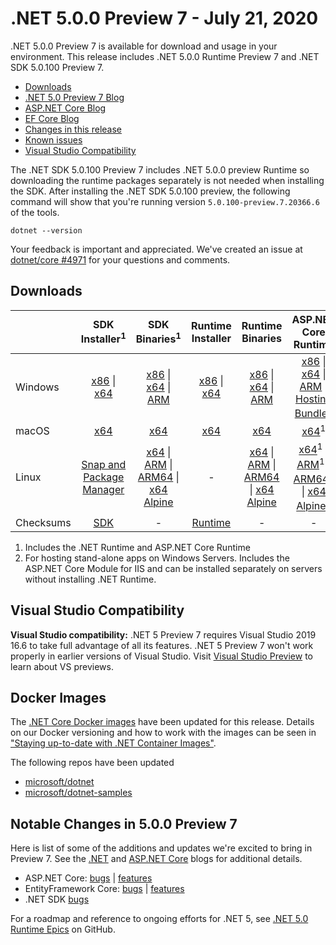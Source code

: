 # .NET 5.0.0 Preview 7 - July 21, 2020

.NET 5.0.0 Preview 7 is available for download and usage in your environment. This release includes .NET 5.0.0 Runtime Preview 7 and .NET SDK 5.0.100 Preview 7.

* [Downloads](https://dotnet.microsoft.com/download/dotnet/5.0)
* [.NET 5.0 Preview 7 Blog][dotnet-blog]
* [ASP.NET Core Blog][aspnet-blog]
* [EF Core Blog][ef-blog]
* [Changes in this release](#notable-changes-in-500-preview-7)
* [Known issues](../5.0-known-issues.md)
* [Visual Studio Compatibility](#visual-studio-compatibility)

The .NET SDK 5.0.100 Preview 7 includes .NET 5.0.0 preview Runtime so downloading the runtime packages separately is not needed when installing the SDK. After installing the .NET SDK 5.0.100 preview, the following command will show that you're running version `5.0.100-preview.7.20366.6` of the tools.

`dotnet --version`

Your feedback is important and appreciated. We've created an issue at [dotnet/core #4971](https://github.com/dotnet/core/issues/4971) for your questions and comments.

## Downloads

|           | SDK Installer<sup>1</sup>                        | SDK Binaries<sup>1</sup>                 | Runtime Installer                                        | Runtime Binaries                                 | ASP.NET Core Runtime           |
| --------- | :------------------------------------------:     | :----------------------:                 | :---------------------------:                            | :-------------------------:                      | :-----------------:            |
| Windows   | [x86][dotnet-sdk-win-x86.exe] \| [x64][dotnet-sdk-win-x64.exe] | [x86][dotnet-sdk-win-x86.zip] \| [x64][dotnet-sdk-win-x64.zip] \| [ARM][dotnet-sdk-win-arm.zip] | [x86][dotnet-runtime-win-x86.exe] \| [x64][dotnet-runtime-win-x64.exe] | [x86][dotnet-runtime-win-x86.zip] \| [x64][dotnet-runtime-win-x64.zip] \| [ARM][dotnet-runtime-win-arm.zip]  | [x86][aspnetcore-runtime-win-x86.exe] \| [x64][aspnetcore-runtime-win-x64.exe] \| [ARM][aspnetcore-runtime-win-arm.zip] \|<br> [Hosting Bundle][dotnet-hosting-win.exe]<sup>2</sup> |
| macOS     | [x64][dotnet-sdk-osx-x64.pkg]  | [x64][dotnet-sdk-osx-x64.tar.gz]     | [x64][dotnet-runtime-osx-x64.pkg] | [x64][dotnet-runtime-osx-x64.tar.gz] | [x64][aspnetcore-runtime-osx-x64.tar.gz]<sup>1</sup>
| Linux     | [Snap and Package Manager](5.0.0-preview.7-install-instructions.md)  | [x64][dotnet-sdk-linux-x64.tar.gz] \| [ARM][dotnet-sdk-linux-arm.tar.gz] \| [ARM64][dotnet-sdk-linux-arm64.tar.gz] \| [x64 Alpine][dotnet-sdk-linux-musl-x64.tar.gz] | - | [x64][dotnet-runtime-linux-x64.tar.gz] \| [ARM][dotnet-runtime-linux-arm.tar.gz] \| [ARM64][dotnet-runtime-linux-arm64.tar.gz] \| [x64 Alpine][dotnet-runtime-linux-musl-x64.tar.gz] | [x64][aspnetcore-runtime-linux-x64.tar.gz]<sup>1</sup>  \| [ARM][aspnetcore-runtime-linux-arm.tar.gz]<sup>1</sup> \| [ARM64][aspnetcore-runtime-linux-arm64.tar.gz]<sup>1</sup> \| [x64 Alpine][aspnetcore-runtime-linux-musl-x64.tar.gz]<sup>1</sup> |
| Checksums | [SDK][checksums-sdk]                             | -                                        | [Runtime][checksums-runtime]                             | - | - |

1. Includes the .NET Runtime and ASP.NET Core Runtime
2. For hosting stand-alone apps on Windows Servers. Includes the ASP.NET Core Module for IIS and can be installed separately on servers without installing .NET Runtime.

## Visual Studio Compatibility

**Visual Studio compatibility:** .NET 5 Preview 7 requires Visual Studio 2019 16.6 to take full advantage of all its features. .NET 5 Preview 7 won't work properly in earlier versions of Visual Studio. Visit [Visual Studio Preview](https://visualstudio.microsoft.com/vs/preview/) to learn about VS previews.

## Docker Images

The [.NET Core Docker images](https://hub.docker.com/r/microsoft/dotnet/) have been updated for this release. Details on our Docker versioning and how to work with the images can be seen in ["Staying up-to-date with .NET Container Images"](https://blogs.msdn.microsoft.com/dotnet/2018/06/18/staying-up-to-date-with-net-container-images/).

The following repos have been updated

* [microsoft/dotnet](https://hub.docker.com/r/microsoft/dotnet)
* [microsoft/dotnet-samples](https://hub.docker.com/r/microsoft/dotnet-samples)

## Notable Changes in 5.0.0 Preview 7

Here is list of some of the additions and updates we're excited to bring in Preview 7. See the [.NET][dotnet-blog] and [ASP.NET Core][aspnet-blog] blogs for additional details.

* ASP.NET Core: [bugs][aspnet_bugs] | [features][aspnet_features]
* EntityFramework Core: [bugs][ef_bugs] | [features][ef_features]
* .NET SDK [bugs][sdk_bugs]

For a roadmap and reference to ongoing efforts for .NET 5, see [.NET 5.0 Runtime Epics](https://github.com/dotnet/runtime/issues/37269) on GitHub.

[blob-runtime]: https://dotnetcli.blob.core.windows.net/dotnet/Runtime/
[blob-sdk]: https://dotnetcli.blob.core.windows.net/dotnet/Sdk/
[release-notes]: https://github.com/dotnet/core/blob/master/release-notes/5.0/preview/5.0.0-preview.7.md

[checksums-runtime]: https://dotnetcli.blob.core.windows.net/dotnet/checksums/5.0.0-preview.7-sha.txt
[checksums-sdk]: https://dotnetcli.blob.core.windows.net/dotnet/checksums/5.0.0-preview.7-sha.txt

[linux-install]: https://www.microsoft.com/net/download/linux
[linux-setup]: https://github.com/dotnet/core/blob/master/Documentation/linux-setup.md

[dotnet-blog]: https://devblogs.microsoft.com/dotnet/announcing-net-5-0-preview-7/
[aspnet-blog]: https://devblogs.microsoft.com/aspnet/asp-net-core-updates-in-net-5-preview-7/
[ef-blog]: https://devblogs.microsoft.com/dotnet/announcing-entity-framework-core-ef-core-5-0-preview-7/
[ef_bugs]: https://github.com/dotnet/efcore/issues?q=is%3Aissue+milestone%3A5.0.0-preview7+is%3Aclosed+label%3Atype-bug+is%3Aclosed
[ef_features]: https://github.com/dotnet/efcore/issues?q=is%3Aissue+milestone%3A5.0.0-preview7+is%3Aclosed+label%3Atype-enhancement+is%3Aclosed

[aspnet_bugs]: https://github.com/aspnet/AspNetCore/issues?q=is%3Aissue+milestone%3A5.0.0-preview7+label%3ADone+label%3Abug+is%3Aclosed
[aspnet_features]: https://github.com/aspnet/AspNetCore/issues?q=is%3Aissue+milestone%3A5.0.0-preview7+label%3ADone+label%3Aenhancement+is%3Aclosed
[runtime_bugs]: https://github.com/dotnet/runtime/issues?utf8=%E2%9C%93&q=is%3Aissue+milestone%3A5.0+label%3Abug+is%3Aclosed
[runtime_features]: https://github.com/dotnet/runtime/issues?q=is%3Aissue+milestone%3A5.0+label%3Aenhancement+is%3Aclosed

[sdk_bugs]: https://github.com/dotnet/sdk/issues?q=is%3Aissue+is%3Aclosed+milestone%3A5.0.1xx+is%3Aclosed


[//]: # ( Runtime 5.0.0-preview.7.20364.11)
[dotnet-runtime-linux-arm.tar.gz]: https://download.visualstudio.microsoft.com/download/pr/a11aa133-be76-4120-baaa-10be1e7eb4a2/55f000bd8967476e3e7dc24a4ba6c692/dotnet-runtime-5.0.0-preview.7.20364.11-linux-arm.tar.gz
[dotnet-runtime-linux-arm64.tar.gz]: https://download.visualstudio.microsoft.com/download/pr/79fe08db-0239-49c3-a733-d66a61b90a46/9e20b794946c31f310578d0ffc71c5e0/dotnet-runtime-5.0.0-preview.7.20364.11-linux-arm64.tar.gz
[dotnet-runtime-linux-musl-arm64.tar.gz]: https://download.visualstudio.microsoft.com/download/pr/174bc11f-ed96-4bc9-9bf0-4ff0a5b95279/1d3cc202997876f2602afad1d9745b18/dotnet-runtime-5.0.0-preview.7.20364.11-linux-musl-arm64.tar.gz
[dotnet-runtime-linux-musl-x64.tar.gz]: https://download.visualstudio.microsoft.com/download/pr/887d0415-ea76-4b39-9b9a-1bfd81cd49e4/118d1385ff15daf9644ca3c164de5814/dotnet-runtime-5.0.0-preview.7.20364.11-linux-musl-x64.tar.gz
[dotnet-runtime-linux-x64.tar.gz]: https://download.visualstudio.microsoft.com/download/pr/50405a40-62b0-496f-a099-a1a4aaf7e8a1/8162d7f1eef3a9100160d2e275fe4363/dotnet-runtime-5.0.0-preview.7.20364.11-linux-x64.tar.gz
[dotnet-runtime-osx-x64.pkg]: https://download.visualstudio.microsoft.com/download/pr/0c69d2c6-b205-49df-b23a-7bff3843b75f/ab032df86acfdf39ec240a91fb316ce8/dotnet-runtime-5.0.0-preview.7.20364.11-osx-x64.pkg
[dotnet-runtime-osx-x64.tar.gz]: https://download.visualstudio.microsoft.com/download/pr/54247350-9123-4c9a-86e9-a06c766de011/6a32bb36fa5dfc062fcab8c162c2bcdc/dotnet-runtime-5.0.0-preview.7.20364.11-osx-x64.tar.gz
[dotnet-runtime-win-arm.zip]: https://download.visualstudio.microsoft.com/download/pr/1f1d1419-8951-4dc3-ac04-3d06f8a93cc6/c4f7a9f30ec7dfe74b54af1605fc4f95/dotnet-runtime-5.0.0-preview.7.20364.11-win-arm.zip
[dotnet-runtime-win-arm64.zip]: https://download.visualstudio.microsoft.com/download/pr/f63ca84d-31c8-4b0d-9234-950c8a74f7cc/8f053a507356f3dbde2873c53f6752d0/dotnet-runtime-5.0.0-preview.7.20364.11-win-arm64.zip
[dotnet-runtime-win-x64.exe]: https://download.visualstudio.microsoft.com/download/pr/203aff04-57b2-4183-9d24-daf502fb9599/cf85a20cc0de18dd31f199c8f8528601/dotnet-runtime-5.0.0-preview.7.20364.11-win-x64.exe
[dotnet-runtime-win-x64.zip]: https://download.visualstudio.microsoft.com/download/pr/1f275906-3b32-4a81-9468-a6b47d846130/5cea07ee6b9dcdf2d753c4a9767b4b95/dotnet-runtime-5.0.0-preview.7.20364.11-win-x64.zip
[dotnet-runtime-win-x86.exe]: https://download.visualstudio.microsoft.com/download/pr/2db260ef-40ba-4cce-8666-7de8b879e9a9/a4f4a0671b4e8899c217354e9d8371a8/dotnet-runtime-5.0.0-preview.7.20364.11-win-x86.exe
[dotnet-runtime-win-x86.zip]: https://download.visualstudio.microsoft.com/download/pr/0e451052-dc35-4b5f-827c-22bfdaa1897e/be0d5cbf43d0ef055899cfec4082b835/dotnet-runtime-5.0.0-preview.7.20364.11-win-x86.zip

[//]: # ( WindowsDesktop 5.0.0-preview.7.20366.1)
[windowsdesktop-runtime-win-x64.exe]: https://download.visualstudio.microsoft.com/download/pr/b1ad0793-f281-4574-b672-09ac4bd6ff9c/303e98093e01e9b10a425d58b26bb601/windowsdesktop-runtime-5.0.0-preview.7.20366.1-win-x64.exe
[windowsdesktop-runtime-win-x86.exe]: https://download.visualstudio.microsoft.com/download/pr/d12f1c16-2d25-4a7f-a3cb-cf839b07526a/b9ac0cb450e8563a2272510a379511fc/windowsdesktop-runtime-5.0.0-preview.7.20366.1-win-x86.exe

[//]: # ( ASP 5.0.0-preview.7.20365.19)
[aspnetcore-runtime-linux-arm.tar.gz]: https://download.visualstudio.microsoft.com/download/pr/f114ff73-807d-47b9-97f7-51b0e156a5e1/58eac9a7e3bc1b3df4fc0fe63ab05846/aspnetcore-runtime-5.0.0-preview.7.20365.19-linux-arm.tar.gz
[aspnetcore-runtime-linux-arm64.tar.gz]: https://download.visualstudio.microsoft.com/download/pr/137efdf7-85d5-47b2-abf5-24ffd0aab3df/01e445249ffec368b655afb4caf1d7d7/aspnetcore-runtime-5.0.0-preview.7.20365.19-linux-arm64.tar.gz
[aspnetcore-runtime-linux-musl-arm64.tar.gz]: https://download.visualstudio.microsoft.com/download/pr/50f7778e-c753-4d25-9195-4a47fd5bcbbf/670d67d27e9206e41a537d2850f49b66/aspnetcore-runtime-5.0.0-preview.7.20365.19-linux-musl-arm64.tar.gz
[aspnetcore-runtime-linux-musl-x64.tar.gz]: https://download.visualstudio.microsoft.com/download/pr/9707011f-6c4d-435d-9fd0-18f1d0048bfa/a7781a25cc2b5088d6439523f2c07f23/aspnetcore-runtime-5.0.0-preview.7.20365.19-linux-musl-x64.tar.gz
[aspnetcore-runtime-linux-x64.tar.gz]: https://download.visualstudio.microsoft.com/download/pr/623a385b-1bb8-4e4a-a677-eaa41e956f48/82b58a95fc101d3455db376c339e169f/aspnetcore-runtime-5.0.0-preview.7.20365.19-linux-x64.tar.gz
[aspnetcore-runtime-osx-x64.tar.gz]: https://download.visualstudio.microsoft.com/download/pr/49fb6ead-64b0-4cfa-baf5-060b178bfe18/32ee2fdd5fcd1916095c376c0806dce0/aspnetcore-runtime-5.0.0-preview.7.20365.19-osx-x64.tar.gz
[aspnetcore-runtime-win-arm.zip]: https://download.visualstudio.microsoft.com/download/pr/ad3b43df-717f-4ff2-bbcb-22d9b66eeb0f/137e3a03fdfa553849929afb309c1570/aspnetcore-runtime-5.0.0-preview.7.20365.19-win-arm.zip
[aspnetcore-runtime-win-arm64.zip]: https://download.visualstudio.microsoft.com/download/pr/c9e68175-6c43-4fe3-82b4-135a0e85ed8b/d4865f422f061e03822b6011350d1bcc/aspnetcore-runtime-5.0.0-preview.7.20365.19-win-arm64.zip
[aspnetcore-runtime-win-x64.exe]: https://download.visualstudio.microsoft.com/download/pr/9d2b759f-1bbb-4b00-a1b9-4b191c074254/cf51d83f10a4dd9327edd7a238cde6ec/aspnetcore-runtime-5.0.0-preview.7.20365.19-win-x64.exe
[aspnetcore-runtime-win-x64.zip]: https://download.visualstudio.microsoft.com/download/pr/a0f2fca4-a2bf-4657-834c-be0dec09f04d/27553adf1b80316e194510099830ed20/aspnetcore-runtime-5.0.0-preview.7.20365.19-win-x64.zip
[aspnetcore-runtime-win-x86.exe]: https://download.visualstudio.microsoft.com/download/pr/e0f0dd65-4db3-4ea9-8ddc-0296e290b93f/23faf5910857010dd62dc0233c59fc79/aspnetcore-runtime-5.0.0-preview.7.20365.19-win-x86.exe
[aspnetcore-runtime-win-x86.zip]: https://download.visualstudio.microsoft.com/download/pr/7deab25e-7e72-49d0-95c9-976ebf929590/560cfb70f894fc6ca3ea3c34ef4b3404/aspnetcore-runtime-5.0.0-preview.7.20365.19-win-x86.zip
[dotnet-hosting-win.exe]: https://download.visualstudio.microsoft.com/download/pr/2fd2cadc-2068-4055-b269-13cf1d06083c/86ef0372321ed82efc7230aa41ebd3db/dotnet-hosting-5.0.0-preview.7.20365.19-win.exe

[//]: # ( SDK 5.0.100-preview.7.20366.6 )
[dotnet-sdk-linux-arm.tar.gz]: https://download.visualstudio.microsoft.com/download/pr/20349622-b776-4fa0-a981-adacd7d57b9c/174f26a811b61a11a2132613e27f442a/dotnet-sdk-5.0.100-preview.7.20366.6-linux-arm.tar.gz
[dotnet-sdk-linux-arm64.tar.gz]: https://download.visualstudio.microsoft.com/download/pr/a7d933ce-5f1d-4c7b-a388-509ee6ee710c/152fa9acb7ee9cf34d7cb0eeeb36d448/dotnet-sdk-5.0.100-preview.7.20366.6-linux-arm64.tar.gz
[dotnet-sdk-linux-musl-x64.tar.gz]: https://download.visualstudio.microsoft.com/download/pr/30b3cc30-0985-4b87-a7fc-b285bc7798b7/18c6f1b429f4e315d9ce1839191031be/dotnet-sdk-5.0.100-preview.7.20366.6-linux-musl-x64.tar.gz
[dotnet-sdk-linux-x64.tar.gz]: https://download.visualstudio.microsoft.com/download/pr/6e9bdda1-72b5-4d2e-8908-be9321b8db26/cbc8ab6c3a1aca2a8dd92e272edd3293/dotnet-sdk-5.0.100-preview.7.20366.6-linux-x64.tar.gz
[dotnet-sdk-osx-x64.pkg]: https://download.visualstudio.microsoft.com/download/pr/7a2f569c-f3be-43f7-8f5d-ccc2b62b06ca/a7f72e40a5ee418cd15fa477d30d4b30/dotnet-sdk-5.0.100-preview.7.20366.6-osx-x64.pkg
[dotnet-sdk-osx-x64.tar.gz]: https://download.visualstudio.microsoft.com/download/pr/76749af6-cccc-430b-91e6-f2beee11d922/4b4594efa029d19c864187820f0a7f97/dotnet-sdk-5.0.100-preview.7.20366.6-osx-x64.tar.gz
[dotnet-sdk-win-arm.zip]: https://download.visualstudio.microsoft.com/download/pr/78b3bbac-4f7e-4be7-8cc2-e4752372c57e/8c594c83509b555c62556460c056bab7/dotnet-sdk-5.0.100-preview.7.20366.6-win-arm.zip
[dotnet-sdk-win-arm64.zip]: https://download.visualstudio.microsoft.com/download/pr/7c9db83f-13ea-4246-a69d-a51a4e4113ca/5b3ab7f5667fe5bb7b00c9484cada3e2/dotnet-sdk-5.0.100-preview.7.20366.6-win-arm64.zip
[dotnet-sdk-win-x64.exe]: https://download.visualstudio.microsoft.com/download/pr/21511476-7a5b-4bfe-b96e-3d9ebc1f01ab/f2cf00c22fcd52e96dfee7d18e47c343/dotnet-sdk-5.0.100-preview.7.20366.6-win-x64.exe
[dotnet-sdk-win-x64.zip]: https://download.visualstudio.microsoft.com/download/pr/2febae4a-9ac0-45ea-bf2f-adbe75492a94/d0bee7791c904c5c33bf25b12556aa34/dotnet-sdk-5.0.100-preview.7.20366.6-win-x64.zip
[dotnet-sdk-win-x86.exe]: https://download.visualstudio.microsoft.com/download/pr/5d536432-9be1-4193-9fec-9e920663e0d0/4b01d64266b503a320e92072e529033f/dotnet-sdk-5.0.100-preview.7.20366.6-win-x86.exe
[dotnet-sdk-win-x86.zip]: https://download.visualstudio.microsoft.com/download/pr/add0a0a6-088d-4c79-ba7d-199e6fb44f3a/560013573bf4f46bfbdefcb7d770a397/dotnet-sdk-5.0.100-preview.7.20366.6-win-x86.zip
